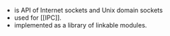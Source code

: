 - is API of Internet sockets and Unix domain sockets
- used for [[IPC]].
- implemented as a library of linkable modules.
